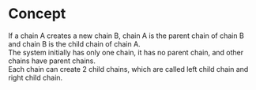 # Concept

If a chain A creates a new chain B, chain A is the parent chain of chain B and chain B is the child chain of chain A.  
The system initially has only one chain, it has no parent chain, and other chains have parent chains.  
Each chain can create 2 child chains, which are called left child chain and right child chain.  
